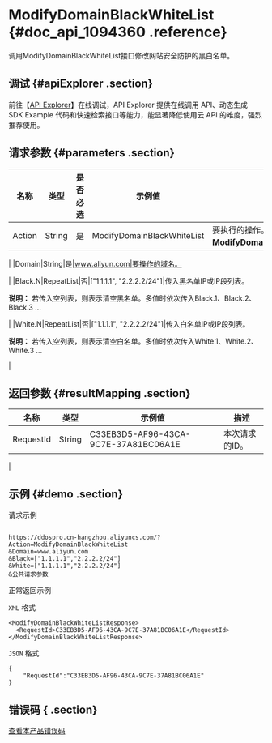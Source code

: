 # ModifyDomainBlackWhiteList {#doc_api_1094360 .reference}

调用ModifyDomainBlackWhiteList接口修改网站安全防护的黑白名单。

## 调试 {#apiExplorer .section}

前往【[API Explorer](https://api.aliyun.com/#product=DDoSPro&api=ModifyDomainBlackWhiteList)】在线调试，API Explorer 提供在线调用 API、动态生成 SDK Example 代码和快速检索接口等能力，能显著降低使用云 API 的难度，强烈推荐使用。

## 请求参数 {#parameters .section}

|名称|类型|是否必选|示例值|描述|
|--|--|----|---|--|
|Action|String|是|ModifyDomainBlackWhiteList|要执行的操作。取值：**ModifyDomainBlackWhiteList**。

 |
|Domain|String|是|www.aliyun.com|要操作的域名。

 |
|Black.N|RepeatList|否|\["1.1.1.1", "2.2.2.2/24"\]|传入黑名单IP或IP段列表。

 **说明：** 若传入空列表，则表示清空黑名单。多值时依次传入Black.1、Black.2、Black.3 ...

 |
|White.N|RepeatList|否|\["1.1.1.1", "2.2.2.2/24"\]|传入白名单IP或IP段列表。

 **说明：** 若传入空列表，则表示清空白名单。多值时依次传入White.1、White.2、White.3 ...

 |

## 返回参数 {#resultMapping .section}

|名称|类型|示例值|描述|
|--|--|---|--|
|RequestId|String|C33EB3D5-AF96-43CA-9C7E-37A81BC06A1E|本次请求的ID。

 |

## 示例 {#demo .section}

请求示例

``` {#request_demo}

https://ddospro.cn-hangzhou.aliyuncs.com/?Action=ModifyDomainBlackWhiteList
&Domain=www.aliyun.com
&Black=["1.1.1.1","2.2.2.2/24"]
&White=["1.1.1.1","2.2.2.2/24"]
&公共请求参数

```

正常返回示例

`XML` 格式

``` {#xml_return_success_demo}
<ModifyDomainBlackWhiteListResponse>
  <RequestId>C33EB3D5-AF96-43CA-9C7E-37A81BC06A1E</RequestId>
</ModifyDomainBlackWhiteListResponse>

```

`JSON` 格式

``` {#json_return_success_demo}
{
	"RequestId":"C33EB3D5-AF96-43CA-9C7E-37A81BC06A1E"
}
```

## 错误码 { .section}

[查看本产品错误码](https://error-center.aliyun.com/status/product/DDoSPro)

